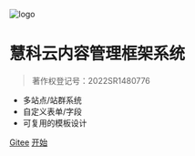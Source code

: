 ![logo](_media/icon.svg)

# 慧科云内容管理框架系统

> 著作权登记号：2022SR1480776

- 多站点/站群系统
- 自定义表单/字段
- 可复用的模板设计

[Gitee](https://gitee.com/huikeyun/huikeyun-cms-help)
[开始](#docsify)
